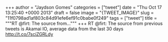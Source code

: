 
+++
author = "Jaydson Gomes"
categories = ["tweet"]
date = "Thu Oct 17 13:25:40 +0000 2013"
draft = false
image = "{TWEET_IMAGE}"
slug = "11f0798ad1af803c84d91efe6ef91c0babe0f249"
tags = ["tweet"]
title = """RT @firt: The source from..."""
+++
RT @firt: The source from previous tweets is Akamai IO, average data from the last 30 days http://t.co/7sciZGRLdy
